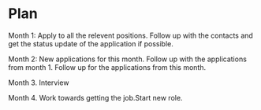 # Plan

Month 1: Apply to all the relevent positions. Follow up with the contacts and get the status update of the application if possible.   

Month 2: New applications for this month. Follow up with the applications from month 1. Follow up for the applications from this month.

Month 3. Interview 

Month 4. Work towards getting the job.Start new role.

